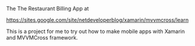 The The Restaurant Billing App at

https://sites.google.com/site/netdeveloperblog/xamarin/mvvmcross/learn

This is a project for me to try out how to make mobile apps with Xamarin and MVVMCross framework.
